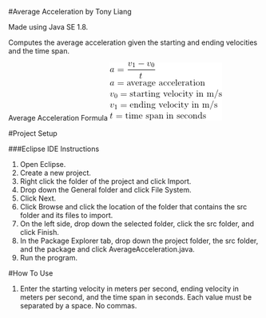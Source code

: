 #Average Acceleration by Tony Liang

Made using Java SE 1.8.

Computes the average acceleration given the starting and ending velocities and the time span.

Average Acceleration Formula
![alt text][logo]

[logo]: https://github.com/tliang1/Java-Practice/raw/master/Practice/Intro-To-Java-8th-Ed-Daniel-Y.-Liang/Chapter-2/Chapter02P23/images/instructions/average_acceleration_formula.png "Average Acceleration Formula"

#Project Setup

###Eclipse IDE Instructions
1. Open Eclipse.
2. Create a new project.
3. Right click the folder of the project and click Import.
4. Drop down the General folder and click File System.
5. Click Next.
6. Click Browse and click the location of the folder that contains the src folder and its files to import.
7. On the left side, drop down the selected folder, click the src folder, and click Finish.
8. In the Package Explorer tab, drop down the project folder, the src folder, and the package and click AverageAcceleration.java.
9. Run the program.

#How To Use
1. Enter the starting velocity in meters per second, ending velocity in meters per second, and the time span in seconds. Each value must be separated by a space. No commas.